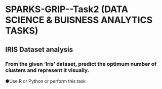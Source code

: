 # SPARKS-GRIP--Task2 (DATA SCIENCE & BUISNESS ANALYTICS TASKS)

## IRIS Dataset analysis

### From the given ‘Iris’ dataset, predict the optimum number of clusters and represent it visually.
 
●Use R or Python or perform this task
